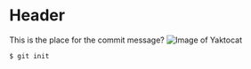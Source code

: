 # Header

This is the place for the commit message?
![Image of Yaktocat](https://octodex.github.com/images/yaktocat.png)

```
$ git init
```
